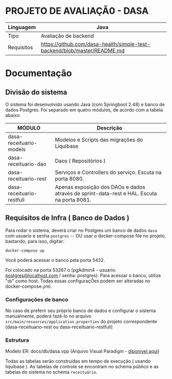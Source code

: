 # PROJETO DE AVALIAÇÃ0 - DASA

| Linguagem | Java |
| --------- | ---- |
| Tipo | Avaliação de backend |
| Requisitos | https://github.com/dasa-health/simple-test-backend/blob/master/README.md |

# Documentação

## Divisão do sistema

O sistema foi desenvolvido usando Java (com Springboot 2.48) e banco de dados Postgres. Foi separado em quatro módulos, 
de acordo com a tabela abaixo:

| MÓDULO | Descrição |
| ------ | --------- |
| dasa-receituario-models | Modelos e Scripts das migrações do Liquibase |
| dasa-receituario-dao | Daos ( Repositórios ) |
| dasa-receituario-rest | Serviços e Controllers do serviço. Escuta na porta 8080.  |
| dasa-receituario-restfull | Apenas exposição dos DAOs e dados através de sprint-data-rest e HAL. Escuta na porta 8081. |


## Requisitos de Infra ( Banco de Dados )

Para rodar o sistema, deverá criar no Postgres um banco de dados `dasa` com usuario e senha `postgres` -- OU 
usar o docker-compose file no projeto, bastando, para isso, digitar:

`
    docker-compose up
`

Você poderá acessar o banco pela porta 5432.

Foi colocado na porta 53267 o (pgAdmin4 - usuario: postgres@localhost.com / senha: postgres). Para acessar o banco, 
utilize "`db`" como host. Todas essas configuraçÕes podem ser alteradas no docker-compose.yml.


### Configurações de banco

No caso de preferir seu próprío banco de dados e configurar o sistema manualmente, poderá fazê-lo no arquivo 
`src/main/resources/application.properties` do projeto correspondente (dasa-receituario-rest ou dasa-receituario-restfull)


### Estrutura

Modelo ER: docs/db/dasa.vpp (Arquivo Visual Paradigm - [diponível aqui](https://www.visual-paradigm.com/download/))

Todas as tabelas serão construídas em tempo de execução ( usando liquibase ). As tabelas de controle se encontram
no schema público e as tabelas do sistema no schema `receituário`. 

